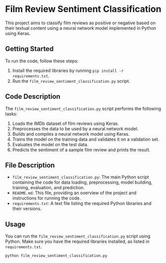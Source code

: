 # Film Review Sentiment Classification

This project aims to classify film reviews as positive or negative based on their textual content using a neural network model implemented in Python using Keras.

## Getting Started

To run the code, follow these steps:

1. Install the required libraries by running `pip install -r requirements.txt`.
2. Run the `film_review_sentiment_classification.py` script.

## Code Description

The `film_review_sentiment_classification.py` script performs the following tasks:

1. Loads the IMDb dataset of film reviews using Keras.
2. Preprocesses the data to be used by a neural network model.
3. Builds and compiles a neural network model using Keras.
4. Trains the model on the training data and validates it on a validation set.
5. Evaluates the model on the test data.
6. Predicts the sentiment of a sample film review and prints the result.

## File Description

- `film_review_sentiment_classification.py`: The main Python script containing the code for data loading, preprocessing, model building, training, evaluation, and prediction.
- `README.md`: This file, providing an overview of the project and instructions for running the code.
- `requirements.txt`: A text file listing the required Python libraries and their versions.

## Usage

You can run the `film_review_sentiment_classification.py` script using Python. Make sure you have the required libraries installed, as listed in `requirements.txt`.

```bash
python film_review_sentiment_classification.py